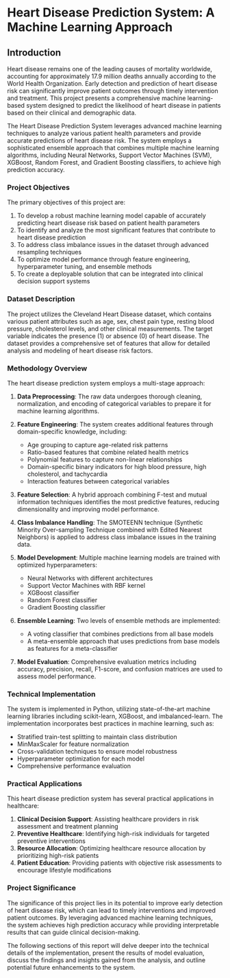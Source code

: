 # Heart Disease Prediction System: A Machine Learning Approach

## Introduction

Heart disease remains one of the leading causes of mortality worldwide, accounting for approximately 17.9 million deaths annually according to the World Health Organization. Early detection and prediction of heart disease risk can significantly improve patient outcomes through timely intervention and treatment. This project presents a comprehensive machine learning-based system designed to predict the likelihood of heart disease in patients based on their clinical and demographic data.

The Heart Disease Prediction System leverages advanced machine learning techniques to analyze various patient health parameters and provide accurate predictions of heart disease risk. The system employs a sophisticated ensemble approach that combines multiple machine learning algorithms, including Neural Networks, Support Vector Machines (SVM), XGBoost, Random Forest, and Gradient Boosting classifiers, to achieve high prediction accuracy.

### Project Objectives

The primary objectives of this project are:

1. To develop a robust machine learning model capable of accurately predicting heart disease risk based on patient health parameters
2. To identify and analyze the most significant features that contribute to heart disease prediction
3. To address class imbalance issues in the dataset through advanced resampling techniques
4. To optimize model performance through feature engineering, hyperparameter tuning, and ensemble methods
5. To create a deployable solution that can be integrated into clinical decision support systems

### Dataset Description

The project utilizes the Cleveland Heart Disease dataset, which contains various patient attributes such as age, sex, chest pain type, resting blood pressure, cholesterol levels, and other clinical measurements. The target variable indicates the presence (1) or absence (0) of heart disease. The dataset provides a comprehensive set of features that allow for detailed analysis and modeling of heart disease risk factors.

### Methodology Overview

The heart disease prediction system employs a multi-stage approach:

1. **Data Preprocessing**: The raw data undergoes thorough cleaning, normalization, and encoding of categorical variables to prepare it for machine learning algorithms.

2. **Feature Engineering**: The system creates additional features through domain-specific knowledge, including:
   - Age grouping to capture age-related risk patterns
   - Ratio-based features that combine related health metrics
   - Polynomial features to capture non-linear relationships
   - Domain-specific binary indicators for high blood pressure, high cholesterol, and tachycardia
   - Interaction features between categorical variables

3. **Feature Selection**: A hybrid approach combining F-test and mutual information techniques identifies the most predictive features, reducing dimensionality and improving model performance.

4. **Class Imbalance Handling**: The SMOTEENN technique (Synthetic Minority Over-sampling Technique combined with Edited Nearest Neighbors) is applied to address class imbalance issues in the training data.

5. **Model Development**: Multiple machine learning models are trained with optimized hyperparameters:
   - Neural Networks with different architectures
   - Support Vector Machines with RBF kernel
   - XGBoost classifier
   - Random Forest classifier
   - Gradient Boosting classifier

6. **Ensemble Learning**: Two levels of ensemble methods are implemented:
   - A voting classifier that combines predictions from all base models
   - A meta-ensemble approach that uses predictions from base models as features for a meta-classifier

7. **Model Evaluation**: Comprehensive evaluation metrics including accuracy, precision, recall, F1-score, and confusion matrices are used to assess model performance.

### Technical Implementation

The system is implemented in Python, utilizing state-of-the-art machine learning libraries including scikit-learn, XGBoost, and imbalanced-learn. The implementation incorporates best practices in machine learning, such as:

- Stratified train-test splitting to maintain class distribution
- MinMaxScaler for feature normalization
- Cross-validation techniques to ensure model robustness
- Hyperparameter optimization for each model
- Comprehensive performance evaluation

### Practical Applications

This heart disease prediction system has several practical applications in healthcare:

1. **Clinical Decision Support**: Assisting healthcare providers in risk assessment and treatment planning
2. **Preventive Healthcare**: Identifying high-risk individuals for targeted preventive interventions
3. **Resource Allocation**: Optimizing healthcare resource allocation by prioritizing high-risk patients
4. **Patient Education**: Providing patients with objective risk assessments to encourage lifestyle modifications

### Project Significance

The significance of this project lies in its potential to improve early detection of heart disease risk, which can lead to timely interventions and improved patient outcomes. By leveraging advanced machine learning techniques, the system achieves high prediction accuracy while providing interpretable results that can guide clinical decision-making.

The following sections of this report will delve deeper into the technical details of the implementation, present the results of model evaluation, discuss the findings and insights gained from the analysis, and outline potential future enhancements to the system.